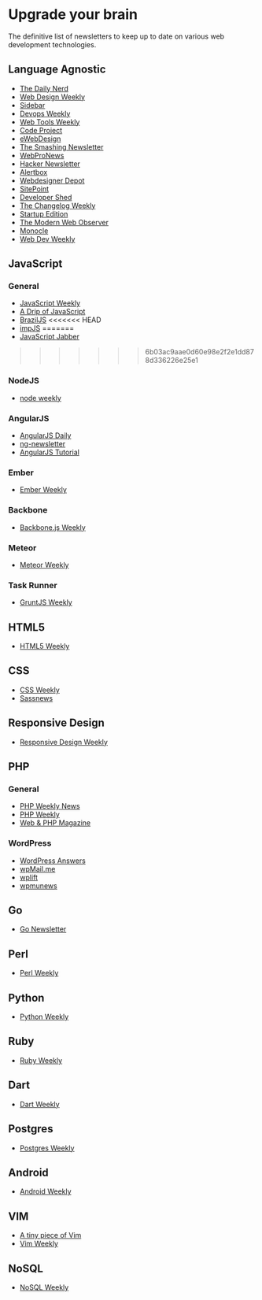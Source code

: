 Upgrade your brain
====================

The definitive list of newsletters to keep up to date on various web development technologies.

## Language Agnostic

* [The Daily Nerd](http://dailynerd.nl/)
* [Web Design Weekly](http://web-design-weekly.com/)
* [Sidebar](http://sidebar.io/)
* [Devops Weekly](http://devopsweekly.com/)
* [Web Tools Weekly](http://webtoolsweekly.com/)
* [Code Project](http://www.codeproject.com/script/Mailouts/Archive.aspx)
* [eWebDesign](http://ewebdesign.com/newsletter/)
* [The Smashing Newsletter](http://www.smashingmagazine.com/the-smashing-newsletter/)
* [WebProNews](http://www.webpronews.com/signup)
* [Hacker Newsletter](http://www.hackernewsletter.com/)
* [Alertbox](http://www.nngroup.com/articles/subscribe/)
* [Webdesigner Depot](http://www.webdesignerdepot.com/newsletter/)
* [SitePoint](http://www.sitepoint.com/newsletter/)
* [Developer Shed](http://www.developershed.com/newsletter.php)
* [The Changelog Weekly](http://thechangelog.com/weekly/)
* [Startup Edition](http://startupedition.com/)
* [The Modern Web Observer](http://appendto.com/modern-web-observer/)
* [Monocle](http://monocle.io/)
* [Web Dev Weekly](http://www.webdevweekly.com/)

## JavaScript

### General

* [JavaScript Weekly](http://javascriptweekly.com/)
* [A Drip of JavaScript](http://designpepper.com/a-drip-of-javascript)
* [BrazilJS](http://braziljs.org/)
<<<<<<< HEAD
* [impJS](https://github.com/impJS/impJS-semanal)
=======
* [JavaScript Jabber](http://javascriptjabber.com/)
>>>>>>> 6b03ac9aae0d60e98e2f2e1dd878d336226e25e1

### NodeJS

* [node weekly](http://nodeweekly.com/)

### AngularJS

* [AngularJS Daily](http://www.angularjsdaily.com/)
* [ng-newsletter](http://www.ng-newsletter.com/)
* [AngularJS Tutorial](http://www.thinkster.io/AngularTutorial)

### Ember

* [Ember Weekly](http://emberweekly.com/)

### Backbone

* [Backbone.js Weekly](http://backboneweekly.com/)

### Meteor

* [Meteor Weekly](http://meteorhacks.com/meteor-weekly/)

### Task Runner
* [GruntJS Weekly](https://twitter.com/gruntweekly)

## HTML5

* [HTML5 Weekly](http://html5weekly.com/)

## CSS

* [CSS Weekly](http://css-weekly.com/)
* [Sassnews](http://sassnews.us7.list-manage.com/subscribe?u=b4a4054cce715a3b0ae5e7d35&id=f7c505323d)

## Responsive Design

* [Responsive Design Weekly](http://responsivedesignweekly.com/)

## PHP

### General

* [PHP Weekly News](http://www.phpweekly.com/)
* [PHP Weekly](http://phpweekly.info/)
* [Web & PHP Magazine](http://webandphp.com/)

### WordPress

* [WordPress Answers](http://wordpress.stackexchange.com/)
* [wpMail.me](http://wpmail.me/)
* [wplift](http://wplift.com/)
* [wpmunews](http://premium.wpmudev.org)

## Go

* [Go Newsletter](http://www.golangweekly.com/)

## Perl

* [Perl Weekly](http://perlweekly.com/)

## Python

* [Python Weekly](http://www.pythonweekly.com/)

## Ruby

* [Ruby Weekly](http://rubyweekly.com/)

## Dart

* [Dart Weekly](http://dartweekly.com/)

## Postgres

* [Postgres Weekly](http://postgresweekly.com/)

## Android

* [Android Weekly](http://androidweekly.net/)

## VIM

* [A tiny piece of Vim](http://vimtips.nardi.me)
* [Vim Weekly](http://www.vimweekly.com/)

## NoSQL

* [NoSQL Weekly](http://www.nosqlweekly.com/)
